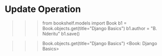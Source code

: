 # Update Operation

>>> from bookshelf.models import Book
>>> b1 = Book.objects.get(title="Django Basics")
>>> b1.author = "B. Nderitu"
>>> b1.save()

>>> Book.objects.get(title="Django Basics")
<Book: Django Basics>
